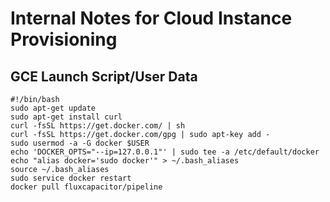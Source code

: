 # Internal Notes for Cloud Instance Provisioning
## GCE Launch Script/User Data
```
#!/bin/bash
sudo apt-get update
sudo apt-get install curl
curl -fsSL https://get.docker.com/ | sh
curl -fsSL https://get.docker.com/gpg | sudo apt-key add -
sudo usermod -a -G docker $USER
echo 'DOCKER_OPTS="--ip=127.0.0.1"' | sudo tee -a /etc/default/docker
echo "alias docker='sudo docker'" > ~/.bash_aliases
source ~/.bash_aliases
sudo service docker restart
docker pull fluxcapacitor/pipeline
```